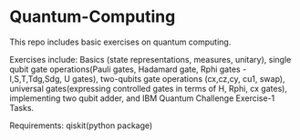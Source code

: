 # Quantum-Computing
This repo includes basic exercises on quantum computing.

Exercises include: Basics (state representations, measures, unitary), single qubit gate operations(Pauli gates, Hadamard gate, Rphi gates - I,S,T,Tdg,Sdg, U gates), two-qubits gate operations (cx,cz,cy, cu1, swap), universal gates(expressing controlled gates in terms of H, Rphi, cx gates), implementing two qubit adder, and IBM Quantum Challenge Exercise-1 Tasks.

Requirements: qiskit(python package)
